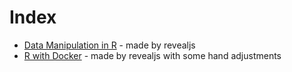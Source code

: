 # Index

- [Data Manipulation in R](https://brucezhaor.github.io/my-slides/data-manipulation.html) - made by revealjs
- [R with Docker](https://brucezhaor.github.io/my-slides/docker-R.html) - made by revealjs with some hand adjustments
